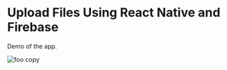 # Upload Files Using React Native and Firebase

Demo of the app.

![foo copy](https://user-images.githubusercontent.com/26605247/72277539-034b1500-362a-11ea-9744-fefeb62157c4.gif)


